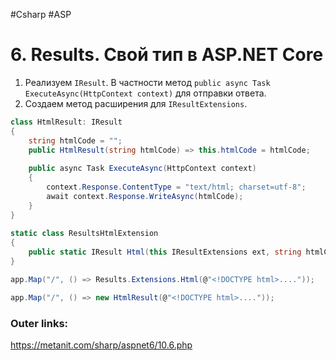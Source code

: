 #Csharp #ASP

# 6. Results. Свой тип в ASP.NET Core

1. Реализуем `IResult`. В частности метод `public async Task ExecuteAsync(HttpContext context)` для отправки ответа.
2. Создаем метод расширения для `IResultExtensions`.

```csharp
class HtmlResult: IResult
{
    string htmlCode = "";
    public HtmlResult(string htmlCode) => this.htmlCode = htmlCode;
 
    public async Task ExecuteAsync(HttpContext context)
    {
        context.Response.ContentType = "text/html; charset=utf-8";
        await context.Response.WriteAsync(htmlCode);
    }
}
 
static class ResultsHtmlExtension
{
    public static IResult Html(this IResultExtensions ext, string htmlCode) => new HtmlResult(htmlCode);
}
```

```csharp
app.Map("/", () => Results.Extensions.Html(@"<!DOCTYPE html>...."));

app.Map("/", () => new HtmlResult(@"<!DOCTYPE html>...."));
```

### Outer links:
https://metanit.com/sharp/aspnet6/10.6.php